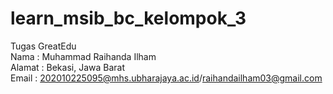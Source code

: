 # learn_msib_bc_kelompok_3

Tugas GreatEdu<br>
Nama    : Muhammad Raihanda Ilham <br>
Alamat  : Bekasi, Jawa Barat<br>
Email   : 202010225095@mhs.ubharajaya.ac.id/raihandailham03@gmail.com
